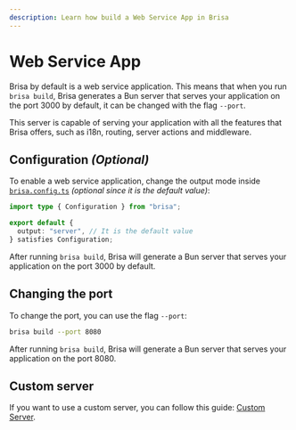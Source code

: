 ```yaml
---
description: Learn how build a Web Service App in Brisa
---
```


# Web Service App

Brisa by default is a web service application. This means that when you run `brisa build`, Brisa generates a Bun server that serves your application on the port 3000 by default, it can be changed with the flag `--port`.

This server is capable of serving your application with all the features that Brisa offers, such as i18n, routing, server actions and middleware.

## Configuration _(Optional)_

To enable a web service application, change the output mode inside [`brisa.config.ts`](/building-your-application/configuring/brisa-config-js) _(optional since it is the default value)_:

```ts filename="brisa.config.ts"
import type { Configuration } from "brisa";

export default {
  output: "server", // It is the default value
} satisfies Configuration;
```

After running `brisa build`, Brisa will generate a Bun server that serves your application on the port 3000 by default.

## Changing the port

To change the port, you can use the flag `--port`:

```sh
brisa build --port 8080
```

After running `brisa build`, Brisa will generate a Bun server that serves your application on the port 8080.

## Custom server

If you want to use a custom server, you can follow this guide: [Custom Server](/building-your-application/configuring/custom-server#custom-server).
